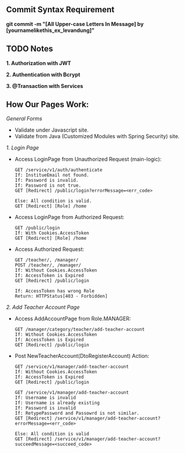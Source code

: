 ## Commit Syntax Requirement
**git commit -m "[All Upper-case Letters In Message] by [yournamelikethis_ex_levandung]"**

## TODO Notes
**1. Authorization with JWT**

**2. Authentication with Bcrypt**

**3. @Transaction with Services**

## How Our Pages Work:
*General Forms*
- Validate under Javascript site.
- Validate from Java (Customized Modules with Spring Security) site.

*1. Login Page*
- Access LoginPage from Unauthorized Request (main-logic):
  ```Http
  GET /service/v1/auth/authenticate
  If: InstitueEmail not found.
  If: Password is invalid.
  If: Password is not true.
  GET [Redirect] /public/login?errorMessage=<err_code>
  
  Else: All condition is valid.
  GET [Redirect] [Role] /home
  ```
- Access LoginPage from Authorized Request:
  ```Http
  GET /public/login
  If: With Cookies.AccessToken
  GET [Redirect] [Role] /home
  ```
- Access Authorized Request:
  ```Http
  GET /teacher/, /manager/
  POST /teacher/, /manager/
  If: Without Cookies.AccessToken
  If: AccessToken is Expired
  GET [Redirect] /public/login
    
  If: AccessToken has wrong Role
  Return: HTTPStatus[403 - Forbidden]
  ```
*2. Add Teacher Account Page*
- Access AddAccountPage from Role.MANAGER:
  ```Http
  GET /manager/category/teacher/add-teacher-account
  If: Without Cookies.AccessToken
  If: AccessToken is Expired
  GET [Redirect] /public/login
  ```
- Post NewTeacherAccount(DtoRegisterAccount) Action:
  ```Http
  GET /service/v1/manager/add-teacher-account
  If: Without Cookies.AccessToken
  If: AccessToken is Expired
  GET [Redirect] /public/login
  ```

  ```Http
  GET /service/v1/manager/add-teacher-account
  If: Username is invalid
  If: Username is already existing
  If: Password is invalid
  If: RetypePassword and Passowrd is not similar.
  GET [Redirect] /service/v1/manager/add-teacher-account?errorMessage=<err_code>

  Else: All condition is valid
  GET [Redirect] /service/v1/manager/add-teacher-account?succeedMessage=<succeed_code>
  ```
